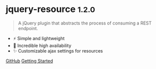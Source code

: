 # jquery-resource <small>1.2.0</small>

> A jQuery plugin that abstracts the process of consuming a REST endpoint.

- ⚡ Simple and lightweight
- 🚀 Incredible high availability
- ✨ Customizable ajax settings for resources

[GitHub](https://github.com/nick-lai/jquery-resource)
[Getting Started](#jquery-resource)
